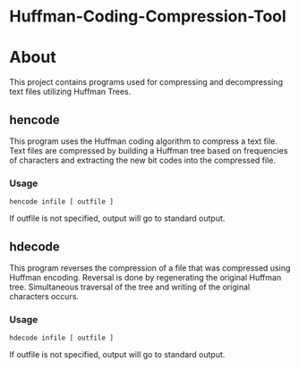 # Huffman-Coding-Compression-Tool
# About

This project contains programs used for compressing and decompressing text files utilizing Huffman Trees.

## hencode
This program uses the Huffman coding algorithm to compress a text file. Text files are compressed by building a Huffman tree based on frequencies of characters and extracting the 
new bit codes into the compressed file.
### Usage
    hencode infile [ outfile ]
  If outfile is not specified, output will go to standard output.

## hdecode
This program reverses the compression of a file that was compressed using Huffman encoding. Reversal is done by regenerating the original Huffman tree. Simultaneous traversal of the tree and writing of the original characters occurs.
### Usage
    hdecode infile [ outfile ]
  If outfile is not specified, output will go to standard output.
